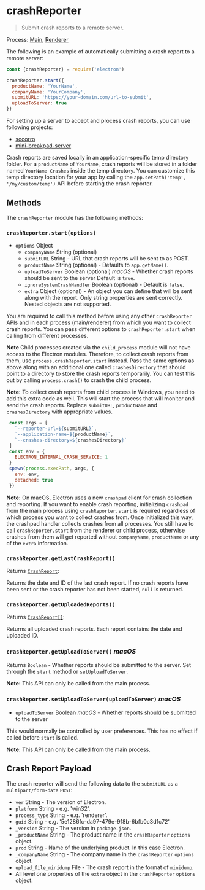 # crashReporter

> Submit crash reports to a remote server.

Process: [Main](../glossary.md#main-process), [Renderer](../glossary.md#renderer-process)

The following is an example of automatically submitting a crash report to a
remote server:

```javascript
const {crashReporter} = require('electron')

crashReporter.start({
  productName: 'YourName',
  companyName: 'YourCompany',
  submitURL: 'https://your-domain.com/url-to-submit',
  uploadToServer: true
})
```

For setting up a server to accept and process crash reports, you can use
following projects:

* [socorro](https://github.com/mozilla/socorro)
* [mini-breakpad-server](https://github.com/electron/mini-breakpad-server)

Crash reports are saved locally in an application-specific temp directory folder.
For a `productName` of `YourName`, crash reports will be stored in a folder
named `YourName Crashes` inside the temp directory. You can customize this temp
directory location for your app by calling the `app.setPath('temp', '/my/custom/temp')`
API before starting the crash reporter.

## Methods

The `crashReporter` module has the following methods:

### `crashReporter.start(options)`

* `options` Object
  * `companyName` String (optional)
  * `submitURL` String - URL that crash reports will be sent to as POST.
  * `productName` String (optional) - Defaults to `app.getName()`.
  * `uploadToServer` Boolean (optional) _macOS_ - Whether crash reports should be sent to the server
    Default is `true`.
  * `ignoreSystemCrashHandler` Boolean (optional) - Default is `false`.
  * `extra` Object (optional) - An object you can define that will be sent along with the
    report. Only string properties are sent correctly. Nested objects are not
    supported.

You are required to call this method before using any other `crashReporter` APIs
and in each process (main/renderer) from which you want to collect crash reports.
You can pass different options to `crashReporter.start` when calling from different processes.

**Note** Child processes created via the `child_process` module will not have access to the Electron modules.
Therefore, to collect crash reports from them, use `process.crashReporter.start` instead. Pass the same options as above
along with an additional one called `crashesDirectory` that should point to a directory to store the crash
reports temporarily. You can test this out by calling `process.crash()` to crash the child process.

**Note:** To collect crash reports from child process in Windows, you need to add this extra code as well.
This will start the process that will monitor and send the crash reports. Replace `submitURL`, `productName`
and `crashesDirectory` with appropriate values.

```js
 const args = [
   `--reporter-url=${submitURL}`,
   `--application-name=${productName}`,
   `--crashes-directory=${crashesDirectory}`
 ]
 const env = {
   ELECTRON_INTERNAL_CRASH_SERVICE: 1
 }
 spawn(process.execPath, args, {
   env: env,
   detached: true
 })
```

**Note:** On macOS, Electron uses a new `crashpad` client for crash collection and reporting.
If you want to enable crash reporting, initializing `crashpad` from the main process using `crashReporter.start` is required
regardless of which process you want to collect crashes from. Once initialized this way, the crashpad handler collects
crashes from all processes. You still have to call `crashReporter.start` from the renderer or child process, otherwise crashes from
them will get reported without `companyName`, `productName` or any of the `extra` information.

### `crashReporter.getLastCrashReport()`

Returns [`CrashReport`](structures/crash-report.md):

Returns the date and ID of the last crash report. If no crash reports have been
sent or the crash reporter has not been started, `null` is returned.

### `crashReporter.getUploadedReports()`

Returns [`CrashReport[]`](structures/crash-report.md):

Returns all uploaded crash reports. Each report contains the date and uploaded
ID.

### `crashReporter.getUploadToServer()` _macOS_

Returns `Boolean` - Whether reports should be submitted to the server.  Set through
the `start` method or `setUploadToServer`.

**Note:** This API can only be called from the main process.

### `crashReporter.setUploadToServer(uploadToServer)` _macOS_

* `uploadToServer` Boolean _macOS_ - Whether reports should be submitted to the server

This would normally be controlled by user preferences. This has no effect if
called before `start` is called.

**Note:** This API can only be called from the main process.

## Crash Report Payload

The crash reporter will send the following data to the `submitURL` as
a `multipart/form-data` `POST`:

* `ver` String - The version of Electron.
* `platform` String - e.g. 'win32'.
* `process_type` String - e.g. 'renderer'.
* `guid` String - e.g. '5e1286fc-da97-479e-918b-6bfb0c3d1c72'
* `_version` String - The version in `package.json`.
* `_productName` String - The product name in the `crashReporter` `options`
  object.
* `prod` String - Name of the underlying product. In this case Electron.
* `_companyName` String - The company name in the `crashReporter` `options`
  object.
* `upload_file_minidump` File - The crash report in the format of `minidump`.
* All level one properties of the `extra` object in the `crashReporter`
  `options` object.
